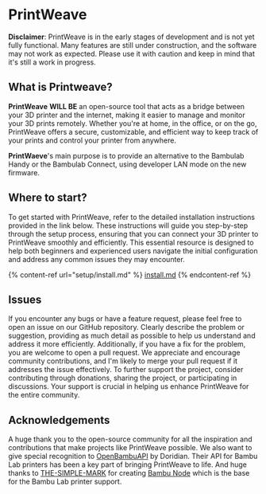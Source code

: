 # PrintWeave

**Disclaimer**: PrintWeave is in the early stages of development and is not yet fully functional. Many features are still under construction, and the software may not work as expected. Please use it with caution and keep in mind that it's still a work in progress.

## What is Printweave?

**PrintWeave** **WILL BE** an open-source tool that acts as a bridge between your 3D printer and the internet, making it easier to manage and monitor your 3D prints remotely. Whether you're at home, in the office, or on the go, PrintWeave offers a secure, customizable, and efficient way to keep track of your prints and control your printer from anywhere.

**PrintWaeve**'s main purpose is to provide an alternative to the Bambulab Handy or the Bambulab Connect, using developer LAN mode on the new firmware.

## Where to start?

To get started with PrintWeave, refer to the detailed installation instructions provided in the link below. These instructions will guide you step-by-step through the setup process, ensuring that you can connect your 3D printer to PrintWeave smoothly and efficiently. This essential resource is designed to help both beginners and experienced users navigate the initial configuration and address any common issues they may encounter.

{% content-ref url="setup/install.md" %}
[install.md](setup/install.md)
{% endcontent-ref %}

## Issues

If you encounter any bugs or have a feature request, please feel free to open an issue on our GitHub repository. Clearly describe the problem or suggestion, providing as much detail as possible to help us understand and address it more efficiently. Additionally, if you have a fix for the problem, you are welcome to open a pull request. We appreciate and encourage community contributions, and I'm likely to merge your pull request if it addresses the issue effectively. To further support the project, consider contributing through donations, sharing the project, or participating in discussions. Your support is crucial in helping us enhance PrintWeave for the entire community.

## Acknowledgements

A huge thank you to the open-source community for all the inspiration and contributions that make projects like PrintWeave possible. We also want to give special recognition to [OpenBambuAPI](https://github.com/Doridian/OpenBambuAPI) by Doridian. Their API for Bambu Lab printers has been a key part of bringing PrintWeave to life. And huge thanks to [THE-SIMPLE-MARK](https://github.com/THE-SIMPLE-MARK) for creating [Bambu Node](https://github.com/THE-SIMPLE-MARK/bambu-node) which is the base for the Bambu Lab printer support.



